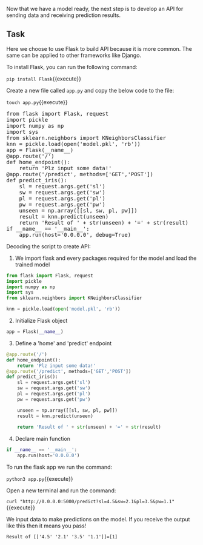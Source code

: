 Now that we have a model ready, the next step is to develop an API for sending data and receiving prediction results.

## Task

Here we choose to use Flask to build API because it is more common. The same can be applied to other frameworks like Django.

To install Flask, you can run the following command:

`pip install Flask`{{execute}}

Create a new file called `app.py` and copy the below code to the file:

`touch app.py`{{execute}}

<pre class="file" data-target="clipboard">
from flask import Flask, request
import pickle 
import numpy as np
import sys
from sklearn.neighbors import KNeighborsClassifier
knn = pickle.load(open('model.pkl', 'rb'))
app = Flask(__name__)
@app.route('/')
def home_endpoint():
    return 'Plz input some data!'
@app.route('/predict', methods=['GET','POST'])
def predict_iris():
    sl = request.args.get('sl')
    sw = request.args.get('sw')
    pl = request.args.get('pl')
    pw = request.args.get('pw')
    unseen = np.array([[sl, sw, pl, pw]])
    result = knn.predict(unseen)
    return 'Result of ' + str(unseen) + '=' + str(result) 
if __name__ == '__main__':
    app.run(host='0.0.0.0', debug=True)
</pre>



Decoding the script to create API:

1. We import flask and every packages required for the model and load the trained model

```python
from flask import Flask, request
import pickle 
import numpy as np
import sys
from sklearn.neighbors import KNeighborsClassifier

knn = pickle.load(open('model.pkl', 'rb'))
```

2. Initialize Flask object

``` python
app = Flask(__name__)
```

3. Define a 'home' and 'predict' endpoint

```python
@app.route('/')
def home_endpoint():
    return 'Plz input some data!'
@app.route('/predict', methods=['GET','POST'])
def predict_iris():
    sl = request.args.get('sl')
    sw = request.args.get('sw')
    pl = request.args.get('pl')
    pw = request.args.get('pw')

    unseen = np.array([[sl, sw, pl, pw]])
    result = knn.predict(unseen)
    
    return 'Result of ' + str(unseen) + '=' + str(result)
```

4. Declare main function

```python
if __name__ == '__main__':
    app.run(host='0.0.0.0')
```



To run the flask app we run the command:

`python3 app.py`{{execute}}

Open a new terminal and run the command:

`curl "http://0.0.0.0:5000/predict?sl=4.5&sw=2.1&pl=3.5&pw=1.1"`{{execute}}

We input data to make predictions on the model. If you receive the output like this then it means you pass!

`Result of [['4.5' '2.1' '3.5' '1.1']]=[1]`